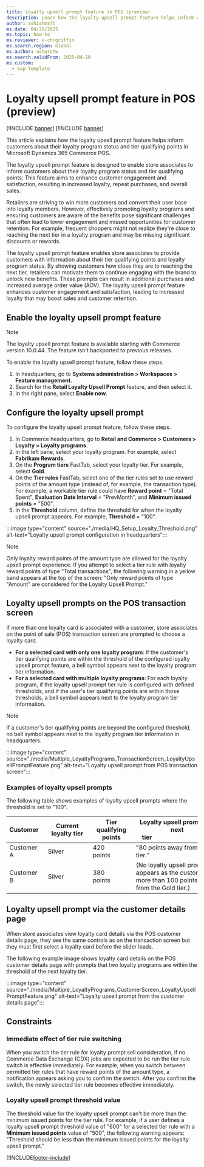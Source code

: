 ```yaml
---
title: Loyalty upsell prompt feature in POS (preview)
description: Learn how the loyalty upsell prompt feature helps inform customers about their loyalty program status and tier qualifying points in Microsoft Dynamics 365 Commerce POS.
author: ashishmsft
ms.date: 04/25/2025
ms.topic: how-to
ms.reviewer: v-chrgriffin
ms.search.region: Global
ms.author: asharchw
ms.search.validFrom: 2025-04-20
ms.custom: 
  - bap-template
---
```


# Loyalty upsell prompt feature in POS (preview)

[!INCLUDE [banner](includes/banner.md)]
[!INCLUDE [banner](includes/preview-banner.md)]

This article explains how the loyalty upsell prompt feature helps inform customers about their loyalty program status and tier qualifying points in Microsoft Dynamics 365 Commerce POS.

The loyalty upsell prompt feature is designed to enable store associates to inform customers about their loyalty program status and tier qualifying points. This feature aims to enhance customer engagement and satisfaction, resulting in increased loyalty, repeat purchases, and overall sales.

Retailers are striving to win more customers and convert their user base into loyalty members. However, effectively promoting loyalty programs and ensuring customers are aware of the benefits pose significant challenges that often lead to lower engagement and missed opportunities for customer retention. For example, frequent shoppers might not realize they're close to reaching the next tier in a loyalty program and may be missing significant discounts or rewards.

The loyalty upsell prompt feature enables store associates to provide customers with information about their tier qualifying points and loyalty program status. By showing customers how close they are to reaching the next tier, retailers can motivate them to continue engaging with the brand to unlock new benefits. These prompts can result in additional purchases and increased average order value (AOV). The loyalty upsell prompt feature enhances customer engagement and satisfaction, leading to increased loyalty that may boost sales and customer retention.

## Enable the loyalty upsell prompt feature

> [!NOTE]
> The loyalty upsell prompt feature is available starting with Commerce version 10.0.44. The feature isn't backported to previous releases.

To enable the loyalty upsell prompt feature, follow these steps.

1. In headquarters, go to **Systems administration \> Workspaces \> Feature management**.
1. Search for the **Retail Loyalty Upsell Prompt** feature, and then select it.
1. In the right pane, select **Enable now**.

## Configure the loyalty upsell prompt

To configure the loyalty upsell prompt feature, follow these steps.

1. In Commerce headquarters, go to **Retail and Commerce \> Customers \> Loyalty \> Loyalty programs**.
1. In the left pane, select your loyalty program. For example, select **Fabrikam Rewards**.
1. On the **Program tiers** FastTab, select your loyalty tier. For example, select **Gold**.
1. On the **Tier rules** FastTab, select one of the tier rules set to use reward points of the amount type (instead of, for example, the transaction type). For example, a workable tier rule could have **Reward point** = "Total Spent", **Evaluation Date Interval** = "PrevMonth", and **Minimum issued points** = "500".
1. In the **Threshold** column, define the threshold for when the loyalty upsell prompt appears. For example, **Threshold** = "100".

<!-- ![Loyalty upsell prompt configuration in headquarters](./media/HQ_Setup_Loyalty_Threshold.png) -->
:::image type="content" source="./media/HQ_Setup_Loyalty_Threshold.png" alt-text="Loyalty upsell prompt configuration in headquarters":::

> [!NOTE] 
> Only loyalty reward points of the amount type are allowed for the loyalty upsell prompt experience. If you attempt to select a tier rule with loyalty reward points of type "Total transactions", the following warning in a yellow band appears at the top of the screen: "Only reward points of type "Amount" are considered for the Loyalty Upsell Prompt."

## Loyalty upsell prompts on the POS transaction screen

If more than one loyalty card is associated with a customer, store associates on the point of sale (POS) transaction screen are prompted to choose a loyalty card.
- **For a selected card with only one loyalty program**: If the customer's tier qualifying points are within the threshold of the configured loyalty upsell prompt feature, a bell symbol appears next to the loyalty program tier information.
- **For a selected card with multiple loyalty programs**: For each loyalty program, if the loyalty upsell prompt tier rule is configured with defined thresholds, and if the user's tier qualifying points are within those thresholds, a bell symbol appears next to the loyalty program tier information.

> [!NOTE]
> If a customer's tier qualifying points are beyond the configured threshold, no bell symbol appears next to the loyalty program tier information in headquarters.

<!-- ![Loyalty upsell prompt from POS transaction screen](./media/Multiple_LoyaltyPrograms_TransactionScreen_LoyaltyUpsellPromptFeature.png) -->
:::image type="content" source="./media/Multiple_LoyaltyPrograms_TransactionScreen_LoyaltyUpsellPromptFeature.png" alt-text="Loyalty upsell prompt from POS transaction screen":::

### Examples of loyalty upsell prompts 

The following table shows examples of loyalty upsell prompts where the threshold is set to "100".

| Customer   | Current loyalty tier | Tier qualifying points | Loyalty upsell prompt for next tier                                      |
|------------|----------------------|------------------------|--------------------------------------------------------------------------|
| Customer A | Silver               | 420 points             | "80 points away from Gold tier."                                           |
| Customer B | Silver               | 380 points             | (No loyalty upsell prompt appears as the customer is more than 100 points away from the Gold tier.) |

## Loyalty upsell prompt via the customer details page

When store associates view loyalty card details via the POS customer details page, they see the same controls as on the transaction screen but they must first select a loyalty card before the slider loads.

The following example image shows loyalty card details on the POS customer details page with prompts that two loyalty programs are within the threshold of the next loyalty tier.

<!-- ![Loyalty upsell prompt from the customer details page](./media/Multiple_LoyaltyPrograms_CustomerScreen_LoyaltyUpsellPromptFeature.png) -->
:::image type="content" source="./media/Multiple_LoyaltyPrograms_CustomerScreen_LoyaltyUpsellPromptFeature.png" alt-text="Loyalty upsell prompt from the customer details page":::

## Constraints

### Immediate effect of tier rule switching

When you switch the tier rule for loyalty prompt sell consideration, if no Commerce Data Exchange (CDX) jobs are expected to be run the tier rule switch is effective immediately. For example, when you switch between permitted tier rules that have reward points of the amount type, a notification appears asking you to confirm the switch. After you confirm the switch, the newly selected tier rule becomes effective immediately.
 
### Loyalty upsell prompt threshold value

The threshold value for the loyalty upsell prompt can't be more than the minimum issued points for the tier rule. For example, if a user defines a loyalty upsell prompt threshold value of "600" for a selected tier rule with a **Minimum issued points** value of "500", the following warning appears: "Threshold should be less than the minimum issued points for the loyalty upsell prompt."



[!INCLUDE[footer-include](../includes/footer-banner.md)]
